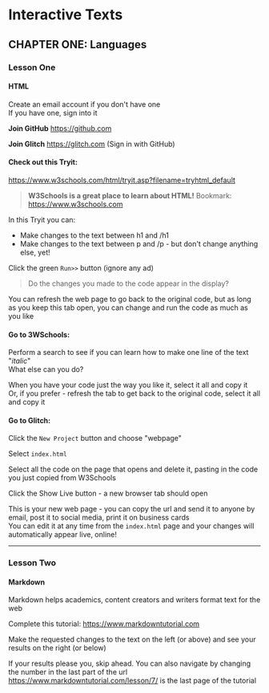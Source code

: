 # Interactive Texts
## CHAPTER ONE: Languages
### Lesson One
#### HTML

Create an email account if you don't have one  
If you have one, sign into it

**Join GitHub**
https://github.com

**Join Glitch**
https://glitch.com
(Sign in with GitHub)

#### Check out this Tryit:
https://www.w3schools.com/html/tryit.asp?filename=tryhtml_default

>**W3Schools is a great place to learn about HTML!**
Bookmark: https://www.w3schools.com

In this Tryit you can:
* Make changes to the text between h1 and /h1
* Make changes to the text between p and /p - but don't change anything else, yet!

Click the green `Run>>` button
(ignore any ad)

>Do the changes you made to the code appear in the display?

You can refresh the web page to go back to the original code, but as long as you keep this tab open, you can change and run the code as much as you like

#### Go to 3WSchools: 
Perform a search to see if you can learn how to make one line of the text "_italic_"  
What else can you do?

When you have your code just the way you like it, select it all and copy it  
Or, if you prefer - refresh the tab to get back to the original code, select it all and copy it

#### Go to Glitch: 
Click the `New Project` button and choose "webpage"

Select `index.html`

Select all the code on the page that opens and delete it, pasting in the code you just copied from W3Schools

Click the Show Live button - a new browser tab should open

This is your new web page - you can copy the url and send it to anyone by email, post it to social media, print it on business cards  
You can edit it at any time from the `index.html` page and your changes will automatically appear live, online!

---

### Lesson Two
#### Markdown

Markdown helps academics, content creators and writers format text for the web

Complete this tutorial:
https://www.markdowntutorial.com

Make the requested changes to the text on the left (or above) and see your results on the right (or below)

If your results please you, skip ahead. You can also navigate by changing the number in the last part of the url
https://www.markdowntutorial.com/lesson/7/
is the last page of the tutorial
